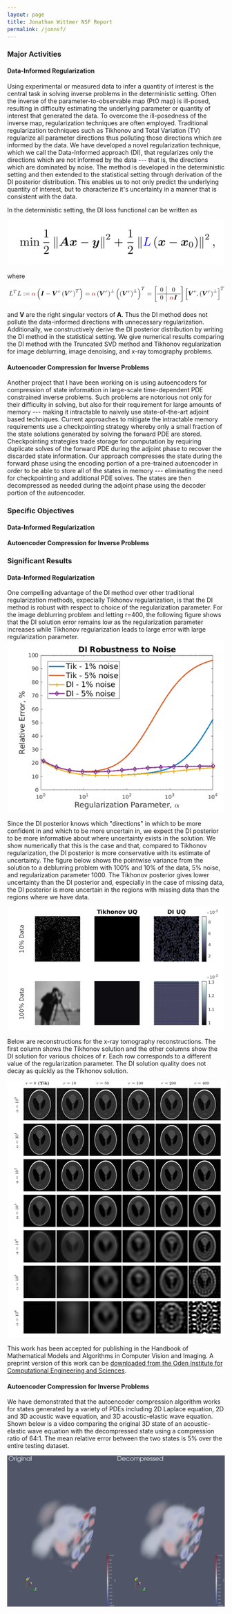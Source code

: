 ```yaml
---
layout: page
title: Jonathan Wittmer NSF Report
permalink: /jonnsf/
---
```


### Major Activities 
#### Data-Informed Regularization<a name="di-heading"></a>
Using experimental or measured data to infer a quantity of interest
is the central task in solving inverse problems in the deterministic
setting. Often the inverse of the parameter-to-observable map (PtO map)
is ill-posed, resulting in difficulty estimating the underlying
parameter or quantity of interest that generated the data.
To overcome the ill-posedness of the inverse map, regularization
techniques are often employed. Traditional regularization techniques
such as Tikhonov and Total Variation (TV) regularize all parameter
directions thus polluting those directions which are informed by the data.
We have developed a novel regularization technique, which we call the
Data-Informed approach (DI), that regularizes
only the directions which are not informed by the data --- that is, the
directions which are dominated by noise. The method is developed in the
deterministic setting and then extended to the statistical setting through derivation
of the DI posterior distribution. This enables us to not only predict the
underlying quantity of interest, but to characterize it's uncertainty in a
manner that is consistent with the data. 

In the deterministic setting, the DI loss functional can be written as 

![](/assets/figures/jon/equations/DI_loss.png)

where

![](/assets/figures/jon/equations/DI_LtL.png)

and **V** are the right singular vectors of **A**. Thus the DI method does not
pollute the data-informed directions with unnecessary regularization. Additionally,
we constructively derive the DI posterior distribution by writing the DI method in 
the statistical setting. 
We give numerical
results comparing the DI method with the Truncated SVD method and 
Tikhonov regularization for image deblurring, 
image denoising, and x-ray tomography problems. 

#### Autoencoder Compression for Inverse Problems
Another project that I have been working on is using autoencoders for compression
of state information in large-scale time-dependent PDE constrained inverse problems.
Such problems
are notorious not only for their difficulty in solving, but also for their requirement
for large amounts of memory --- making it intractable to naively use state-of-the-art
adjoint based techniques. Current approaches to mitigate the intractable memory requirements
use a checkpointing strategy whereby only a small fraction of the state solutions generated
by solving the forward PDE are stored. Checkpointing strategies trade storage for computation
by requiring duplicate solves of the forward PDE during the adjoint phase to recover the
discarded state information. Our approach compresses the state during the forward phase
using the encoding portion of
a pre-trained autoencoder in order to be able to store all of the states in memory ---
eliminating the need for checkpointing and additional PDE solves. The states are then
decompressed as needed during the adjoint phase using the decoder portion of the autoencoder.

### Specific Objectives
#### Data-Informed Regularization

#### Autoencoder Compression for Inverse Problems

### Significant Results
#### Data-Informed Regularization
One compelling advantage of the DI method over other traditional regularization methods, expecially Tikhonov regularization, is that the DI method is robust with respect to choice of the regularization parameter. For the image deblurring problem and letting r=400, the following figure shows that the DI solution error remains low as the regularization parameter increases while Tikhonov regularization leads to large error with large regularization parameter. 
![](/assets/figures/jon/DI_robustness.png)

Since the DI posterior knows which "directions" in which to be more confident in and which 
to be more uncertain in, we expect the DI posterior to be more informative about where 
 uncertainty exists in the solution. We show numerically that this is the case and that, compared
to Tikhonov regularization, the DI posterior is more conservative with its estimate of uncertainty. The figure below shows the pointwise variance from the solution to a deblurring problem with 100% and 10% of the data, 5% noise, and regularization parameter 1000. The Tikhonov posterior gives lower uncertainty than the DI posterior and, especially in the case of missing data, the DI posterior is more uncertain in the regions with missing data than the regions where we have data. 

![](/assets/figures/jon/DI_UQ.png)

Below are reconstructions for the x-ray tomography reconstructions. The first column shows the Tikhonov solution and the other columns show the DI solution for various choices of **r**. Each row corresponds to a different value of the regularization parameter. The DI solution quality does not decay as quickly as the Tikhonov solution. 

![](/assets/figures/jon/DI_xray.png)



This work has been accepted for publishing
in the Handbook of Mathematical Models and Algorithms in Computer Vision and Imaging.
A preprint version of this work can be [downloaded from the Oden Institute for 
Computational Engineering and Sciences](https://www.oden.utexas.edu/media/reports/2020/2024.pdf). 



#### Autoencoder Compression for Inverse Problems

We have demonstrated that the autoencoder compression algorithm works for states generated by a variety of PDEs including 2D Laplace equation, 2D and 3D acoustic wave equation, and 3D acoustic-elastic wave equation. Shown below is a video comparing the original 3D state of an acoustic-elastic wave equation with the decompressed state using a compression ratio of 64:1. The mean relative error between the two states is 5% over the entire testing dataset. 


[![acoustic-elastic wave equation video](/assets/figures/jon/mangll_animation_frame.png)](/assets/figures/jon/mangll_animation_trimmed.ogv "Mangll video")

